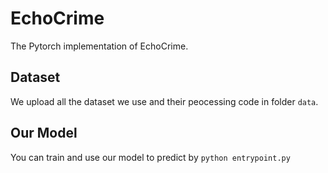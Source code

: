# EchoCrime

The Pytorch implementation of EchoCrime.

## Dataset
We upload all the dataset we use and their peocessing code in folder ```data```.

## Our Model
You can train and use our model to predict by ```python entrypoint.py```
